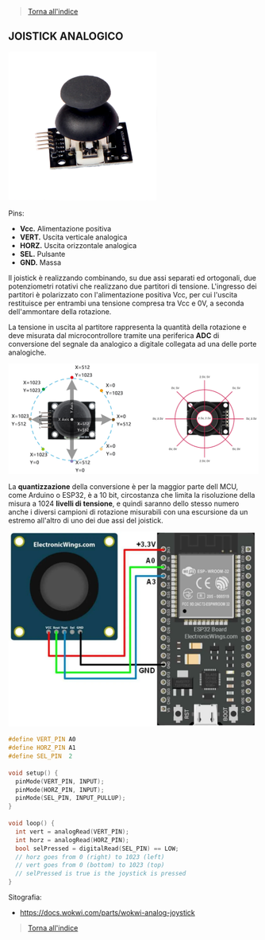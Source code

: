 >[Torna all'indice](indexpulsanti.md)

## **JOISTICK ANALOGICO**

<img src="img\A85262_Joystick-Module_3.webp" alt="alt text" width="300">

Pins:
- **Vcc.** Alimentazione positiva
- **VERT.**  Uscita verticale analogica
- **HORZ.**  Uscita orizzontale analogica
- **SEL.** 	Pulsante
- **GND.**	Massa

Il joistick è realizzando combinando, su due assi separati ed ortogonali, due potenziometri rotativi che realizzano due partitori di tensione. L'ingresso dei partitori è polarizzato con l'alimentazione positiva Vcc, per cui l'uscita restituisce per entrambi una tensione compresa tra Vcc e 0V, a seconda dell'ammontare della rotazione. 

La tensione in uscita al partitore rappresenta la quantità della rotazione e deve misurata dal microcontrollore tramite una periferica **ADC** di conversione del segnale da analogico a digitale collegata ad una delle porte analogiche. 


<img src="img\joyrange.png" alt="alt text" width="900">

La **quantizzazione** della conversione è per la maggior parte dell MCU, come Arduino o ESP32, è a 10 bit, circostanza che limita la risoluzione della misura a 1024 **livelli di tensione**, e quindi saranno dello stesso numero anche i diversi campioni di rotazione misurabili con una escursione da un estremo all'altro di uno dei due assi del joistick.

<img src="img\ESP32 Joystick Interfacing.webp" alt="alt text" width="500">

```C++
#define VERT_PIN A0
#define HORZ_PIN A1
#define SEL_PIN  2

void setup() {
  pinMode(VERT_PIN, INPUT);
  pinMode(HORZ_PIN, INPUT);
  pinMode(SEL_PIN, INPUT_PULLUP);
}

void loop() {
  int vert = analogRead(VERT_PIN);
  int horz = analogRead(HORZ_PIN);
  bool selPressed = digitalRead(SEL_PIN) == LOW;
  // horz goes from 0 (right) to 1023 (left)
  // vert goes from 0 (bottom) to 1023 (top)
  // selPressed is true is the joystick is pressed
}
```



Sitografia:
- https://docs.wokwi.com/parts/wokwi-analog-joystick


>[Torna all'indice](indexpulsanti.md)
